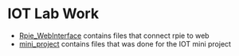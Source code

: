 # IOT Lab Work


* [Rpie_WebInterface](https://github.com/jigarWala/iot_labs/tree/master/Rpie_WebInterface) contains files that connect rpie to web
* [mini_project](/#) contains files that was done for the IOT mini project
